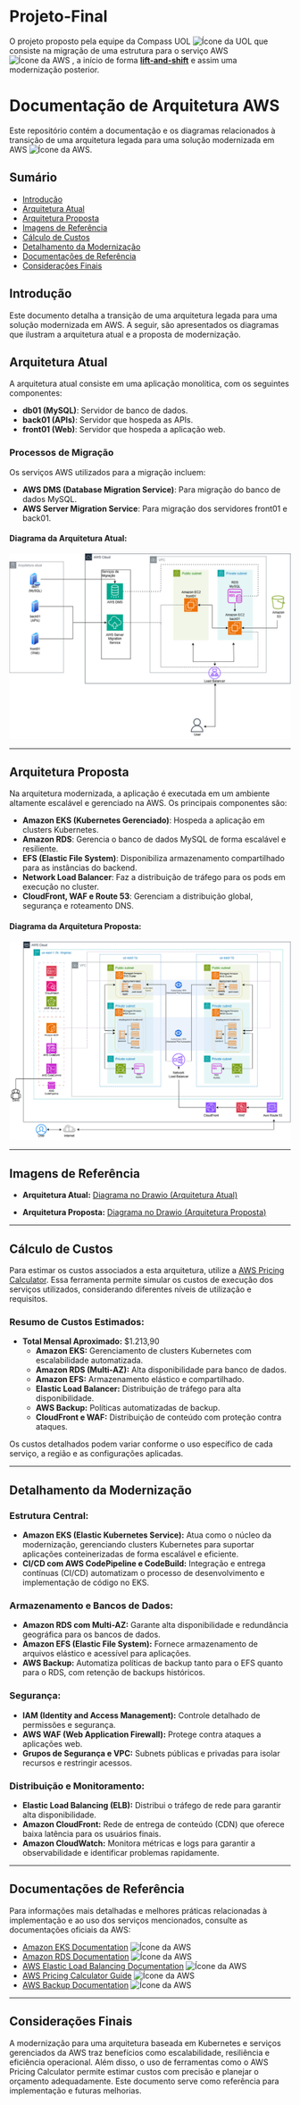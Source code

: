 # Projeto-Final

O projeto proposto pela equipe da Compass UOL <img src="https://logospng.org/download/uol/logo-uol-icon-1024.png" alt="Ícone da UOL" width="15"> que consiste na migração de uma estrutura para o serviço AWS <img src="https://www.svgrepo.com/show/394021/aws.svg" alt="Ícone da AWS" width="15"> , a início de forma [**lift-and-shift**](https://www.ibm.com/br-pt/topics/lift-and-shift) e assim uma modernização posterior.


# Documentação de Arquitetura AWS

Este repositório contém a documentação e os diagramas relacionados à transição de uma arquitetura legada para uma solução modernizada em AWS <img src="https://www.svgrepo.com/show/394021/aws.svg" alt="Ícone da AWS" width="15">.

## Sumário
- [Introdução](#introdução)
- [Arquitetura Atual](#arquitetura-atual)
- [Arquitetura Proposta](#arquitetura-proposta)
- [Imagens de Referência](#imagens-de-referência)
- [Cálculo de Custos](#cálculo-de-custos)
- [Detalhamento da Modernização](#detalhamento-da-modernização)
- [Documentações de Referência](#documentações-de-referência)
- [Considerações Finais](#considerações-finais)

## Introdução
Este documento detalha a transição de uma arquitetura legada para uma solução modernizada em AWS. A seguir, são apresentados os diagramas que ilustram a arquitetura atual e a proposta de modernização.

## Arquitetura Atual

A arquitetura atual consiste em uma aplicação monolítica, com os seguintes componentes:

- **db01 (MySQL)**: Servidor de banco de dados.
- **back01 (APIs)**: Servidor que hospeda as APIs.
- **front01 (Web)**: Servidor que hospeda a aplicação web.

### Processos de Migração
Os serviços AWS utilizados para a migração incluem:

- **AWS DMS (Database Migration Service)**: Para migração do banco de dados MySQL.
- **AWS Server Migration Service**: Para migração dos servidores front01 e back01.

#### Diagrama da Arquitetura Atual:
![Arquitetura Atual](images/image1.png)

---

## Arquitetura Proposta

Na arquitetura modernizada, a aplicação é executada em um ambiente altamente escalável e gerenciado na AWS. Os principais componentes são:

- **Amazon EKS (Kubernetes Gerenciado)**: Hospeda a aplicação em clusters Kubernetes.
- **Amazon RDS**: Gerencia o banco de dados MySQL de forma escalável e resiliente.
- **EFS (Elastic File System)**: Disponibiliza armazenamento compartilhado para as instâncias do backend.
- **Network Load Balancer**: Faz a distribuição de tráfego para os pods em execução no cluster.
- **CloudFront, WAF e Route 53**: Gerenciam a distribuição global, segurança e roteamento DNS.

#### Diagrama da Arquitetura Proposta:
![Arquitetura Proposta](images/image2.png)

---

## Imagens de Referência

- **Arquitetura Atual:**
[Diagrama no Drawio (Arquitetura Atual)](link_para_o_arquivo_atual.drawio)

- **Arquitetura Proposta:**
[Diagrama no Drawio (Arquitetura Proposta)](link_para_o_arquivo_proposta.drawio)

---

## Cálculo de Custos

Para estimar os custos associados a esta arquitetura, utilize a [AWS Pricing Calculator](https://calculator.aws/#/). Essa ferramenta permite simular os custos de execução dos serviços utilizados, considerando diferentes níveis de utilização e requisitos.

### Resumo de Custos Estimados:

- **Total Mensal Aproximado:** $1.213,90
  - **Amazon EKS:** Gerenciamento de clusters Kubernetes com escalabilidade automatizada.
  - **Amazon RDS (Multi-AZ):** Alta disponibilidade para banco de dados.
  - **Amazon EFS:** Armazenamento elástico e compartilhado.
  - **Elastic Load Balancer:** Distribuição de tráfego para alta disponibilidade.
  - **AWS Backup:** Políticas automatizadas de backup.
  - **CloudFront e WAF:** Distribuição de conteúdo com proteção contra ataques.

Os custos detalhados podem variar conforme o uso específico de cada serviço, a região e as configurações aplicadas.

---

## Detalhamento da Modernização

### Estrutura Central:

- **Amazon EKS (Elastic Kubernetes Service):**
  Atua como o núcleo da modernização, gerenciando clusters Kubernetes para suportar aplicações conteinerizadas de forma escalável e eficiente.
- **CI/CD com AWS CodePipeline e CodeBuild:**
  Integração e entrega contínuas (CI/CD) automatizam o processo de desenvolvimento e implementação de código no EKS.

### Armazenamento e Bancos de Dados:

- **Amazon RDS com Multi-AZ:**
  Garante alta disponibilidade e redundância geográfica para os bancos de dados.
- **Amazon EFS (Elastic File System):**
  Fornece armazenamento de arquivos elástico e acessível para aplicações.
- **AWS Backup:**
  Automatiza políticas de backup tanto para o EFS quanto para o RDS, com retenção de backups históricos.

### Segurança:

- **IAM (Identity and Access Management):**
  Controle detalhado de permissões e segurança.
- **AWS WAF (Web Application Firewall):**
  Protege contra ataques a aplicações web.
- **Grupos de Segurança e VPC:**
  Subnets públicas e privadas para isolar recursos e restringir acessos.

### Distribuição e Monitoramento:

- **Elastic Load Balancing (ELB):**
  Distribui o tráfego de rede para garantir alta disponibilidade.
- **Amazon CloudFront:**
  Rede de entrega de conteúdo (CDN) que oferece baixa latência para os usuários finais.
- **Amazon CloudWatch:**
  Monitora métricas e logs para garantir a observabilidade e identificar problemas rapidamente.

---

## Documentações de Referência

Para informações mais detalhadas e melhores práticas relacionadas à implementação e ao uso dos serviços mencionados, consulte as documentações oficiais da AWS:

- [Amazon EKS Documentation](https://docs.aws.amazon.com/eks/) <img src="https://www.svgrepo.com/show/394021/aws.svg" alt="Ícone da AWS" width="15">
- [Amazon RDS Documentation](https://docs.aws.amazon.com/rds/) <img src="https://www.svgrepo.com/show/394021/aws.svg" alt="Ícone da AWS" width="15">
- [AWS Elastic Load Balancing Documentation](https://docs.aws.amazon.com/elasticloadbalancing/) <img src="https://www.svgrepo.com/show/394021/aws.svg" alt="Ícone da AWS" width="15">
- [AWS Pricing Calculator Guide](https://docs.aws.amazon.com/awsaccountbilling/latest/aboutv2/calculator.html) <img src="https://www.svgrepo.com/show/394021/aws.svg" alt="Ícone da AWS" width="15">
- [AWS Backup Documentation](https://docs.aws.amazon.com/backup/) <img src="https://www.svgrepo.com/show/394021/aws.svg" alt="Ícone da AWS" width="15">

---

## Considerações Finais

A modernização para uma arquitetura baseada em Kubernetes e serviços gerenciados da AWS traz benefícios como escalabilidade, resiliência e eficiência operacional. Além disso, o uso de ferramentas como o AWS Pricing Calculator permite estimar custos com precisão e planejar o orçamento adequadamente. Este documento serve como referência para implementação e futuras melhorias.
